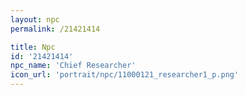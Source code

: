 ```yaml
---
layout: npc
permalink: /21421414

title: Npc
id: '21421414'
npc_name: 'Chief Researcher'
icon_url: 'portrait/npc/11000121_researcher1_p.png'
---
```


